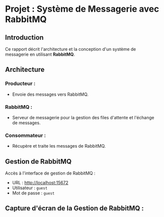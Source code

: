 # **Projet : Système de Messagerie avec RabbitMQ**

## **Introduction**

Ce rapport décrit l'architecture et la conception d'un système de messagerie en utilisant **RabbitMQ**.

## **Architecture**

### **Producteur :**
- Envoie des messages vers RabbitMQ.

### **RabbitMQ :**
- Serveur de messagerie pour la gestion des files d'attente et l'échange de messages.

### **Consommateur :**
- Récupère et traite les messages de RabbitMQ.

## **Gestion de RabbitMQ**

Accès à l'interface de gestion de RabbitMQ :
- URL : [http://localhost:15672](http://localhost:15672)
- Utilisateur : `guest`
- Mot de passe : `guest`

## **Capture d'écran de la Gestion de RabbitMQ :**
